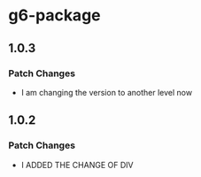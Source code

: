 # g6-package

## 1.0.3

### Patch Changes

- I am changing the version to another level now

## 1.0.2

### Patch Changes

- I ADDED THE CHANGE OF DIV
